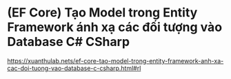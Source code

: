 # (EF Core) Tạo Model trong Entity Framework ánh xạ các đối tượng vào Database C# CSharp
https://xuanthulab.nets/ef-core-tao-model-trong-entity-framework-anh-xa-cac-doi-tuong-vao-database-c-csharp.html#rl